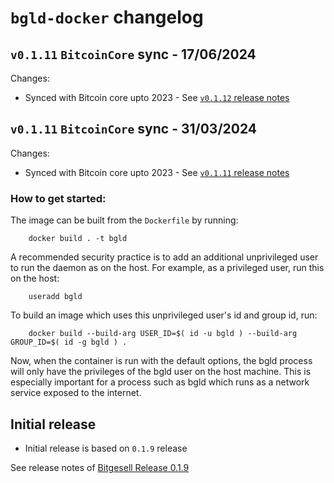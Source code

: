 # `bgld-docker` changelog 

## `v0.1.11` `BitcoinCore` sync - 17/06/2024

Changes:

- Synced with Bitcoin core upto 2023 - See [`v0.1.12` release notes](https://github.com/BitgesellOfficial/bitgesell/releases/tag/0.1.12)

## `v0.1.11` `BitcoinCore` sync - 31/03/2024

Changes:

- Synced with Bitcoin core upto 2023 - See [`v0.1.11` release notes](https://github.com/BitgesellOfficial/bitgesell/releases/tag/0.1.11)

### How to get started:

The image can be built from the `Dockerfile` by running:

        docker build . -t bgld

A recommended security practice is to add an additional unprivileged user to run the daemon as on the host. For example, as a privileged user, run this on the host:

        useradd bgld

To build an image which uses this unprivileged user's id and group id, run:

        docker build --build-arg USER_ID=$( id -u bgld ) --build-arg GROUP_ID=$( id -g bgld ) .

Now, when the container is run with the default options, the bgld process will only have the privileges of the bgld user on the host machine. This is especially important for a process such as bgld which runs as a network service exposed to the internet.

## Initial release
- Initial release is based on `0.1.9` release

See release notes of [ Bitgesell Release 0.1.9](https://github.com/BitgesellOfficial/bitgesell/releases/tag/0.1.9)